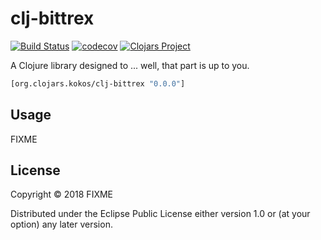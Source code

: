 # clj-bittrex
[![Build Status](https://travis-ci.org/kokosro/clj-bittrex.svg?branch=master)](https://travis-ci.org/kokosro/clj-bittrex)
[![codecov](https://codecov.io/gh/kokosro/clj-bittrex/branch/master/graph/badge.svg)](https://codecov.io/gh/kokosro/clj-bittrex)
[![Clojars Project](https://img.shields.io/clojars/v/org.clojars.kokos/clj-bittrex.svg)](https://clojars.org/org.clojars.kokos/clj-bittrex)

A Clojure library designed to ... well, that part is up to you.

```clj
[org.clojars.kokos/clj-bittrex "0.0.0"]
```

## Usage

FIXME

## License

Copyright © 2018 FIXME

Distributed under the Eclipse Public License either version 1.0 or (at
your option) any later version.
